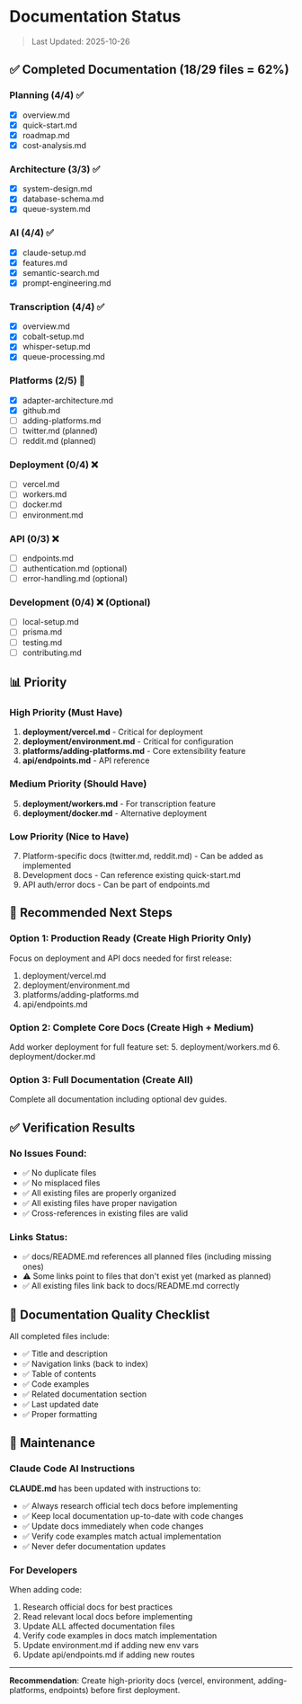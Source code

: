 # Documentation Status

> Last Updated: 2025-10-26

## ✅ Completed Documentation (18/29 files = 62%)

### Planning (4/4) ✅
- [x] overview.md
- [x] quick-start.md
- [x] roadmap.md
- [x] cost-analysis.md

### Architecture (3/3) ✅
- [x] system-design.md
- [x] database-schema.md
- [x] queue-system.md

### AI (4/4) ✅
- [x] claude-setup.md
- [x] features.md
- [x] semantic-search.md
- [x] prompt-engineering.md

### Transcription (4/4) ✅
- [x] overview.md
- [x] cobalt-setup.md
- [x] whisper-setup.md
- [x] queue-processing.md

### Platforms (2/5) 🚧
- [x] adapter-architecture.md
- [x] github.md
- [ ] adding-platforms.md
- [ ] twitter.md (planned)
- [ ] reddit.md (planned)

### Deployment (0/4) ❌
- [ ] vercel.md
- [ ] workers.md
- [ ] docker.md
- [ ] environment.md

### API (0/3) ❌
- [ ] endpoints.md
- [ ] authentication.md (optional)
- [ ] error-handling.md (optional)

### Development (0/4) ❌ (Optional)
- [ ] local-setup.md
- [ ] prisma.md
- [ ] testing.md
- [ ] contributing.md

## 📊 Priority

### High Priority (Must Have)
1. **deployment/vercel.md** - Critical for deployment
2. **deployment/environment.md** - Critical for configuration
3. **platforms/adding-platforms.md** - Core extensibility feature
4. **api/endpoints.md** - API reference

### Medium Priority (Should Have)
5. **deployment/workers.md** - For transcription feature
6. **deployment/docker.md** - Alternative deployment

### Low Priority (Nice to Have)
7. Platform-specific docs (twitter.md, reddit.md) - Can be added as implemented
8. Development docs - Can reference existing quick-start.md
9. API auth/error docs - Can be part of endpoints.md

## 🎯 Recommended Next Steps

### Option 1: Production Ready (Create High Priority Only)
Focus on deployment and API docs needed for first release:
1. deployment/vercel.md
2. deployment/environment.md
3. platforms/adding-platforms.md
4. api/endpoints.md

### Option 2: Complete Core Docs (Create High + Medium)
Add worker deployment for full feature set:
5. deployment/workers.md
6. deployment/docker.md

### Option 3: Full Documentation (Create All)
Complete all documentation including optional dev guides.

## ✅ Verification Results

### No Issues Found:
- ✅ No duplicate files
- ✅ No misplaced files
- ✅ All existing files are properly organized
- ✅ All existing files have proper navigation
- ✅ Cross-references in existing files are valid

### Links Status:
- ✅ docs/README.md references all planned files (including missing ones)
- ⚠️ Some links point to files that don't exist yet (marked as planned)
- ✅ All existing files link back to docs/README.md correctly

## 📝 Documentation Quality Checklist

All completed files include:
- ✅ Title and description
- ✅ Navigation links (back to index)
- ✅ Table of contents
- ✅ Code examples
- ✅ Related documentation section
- ✅ Last updated date
- ✅ Proper formatting

## 🔄 Maintenance

### Claude Code AI Instructions
**CLAUDE.md** has been updated with instructions to:
- ✅ Always research official tech docs before implementing
- ✅ Keep local documentation up-to-date with code changes
- ✅ Update docs immediately when code changes
- ✅ Verify code examples match actual implementation
- ✅ Never defer documentation updates

### For Developers
When adding code:
1. Research official docs for best practices
2. Read relevant local docs before implementing
3. Update ALL affected documentation files
4. Verify code examples in docs match implementation
5. Update environment.md if adding new env vars
6. Update api/endpoints.md if adding new routes

---

**Recommendation**: Create high-priority docs (vercel, environment, adding-platforms, endpoints) before first deployment.

